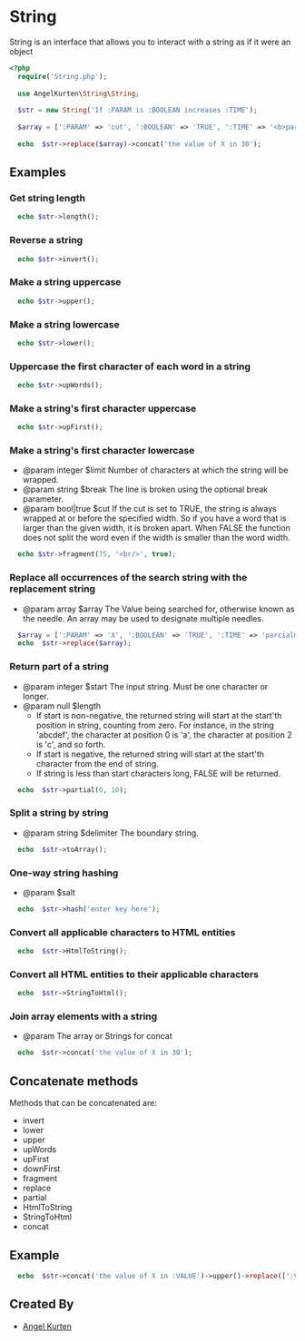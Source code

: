 **String**
=========
String is an interface that allows you to interact with a string as if it were an object

```php
<?php
  require('String.php');
  
  use AngelKurten\String\String;
  
  $str = new String('If :PARAM is :BOOLEAN increases :TIME');
  
  $array = [':PARAM' => 'cut', ':BOOLEAN' => 'TRUE', ':TIME' => '<b>partially</b>'];
  
  echo  $str->replace($array)->concat('the value of X in 30');
```

**Examples**
------------

### Get string length

```php 
  echo $str->length();
```

### Reverse a string
```php
  echo $str->invert();
```

### Make a string uppercase
```php
  echo $str->upper();
```

### Make a string lowercase
```php
  echo $str->lower();
```

### Uppercase the first character of each word in a string
```php
  echo $str->upWords();
```

### Make a string's first character uppercase
```php
  echo $str->upFirst();
```

### Make a string's first character lowercase
* @param integer $limit Number of characters at which the string will be wrapped.
* @param string $break The line is broken using the optional break parameter.
* @param bool|true $cut If the cut is set to TRUE, the string is always wrapped at or before the specified width. So if you have a word that is larger than the given width, it is broken apart. When FALSE the function does not split the word even if the width is smaller than the word width.
```php
  echo $str->fragment(75, '<br/>', true);
```

### Replace all occurrences of the search string with the replacement string
* @param array $array The Value being searched for, otherwise known as the needle. An array may be used to designate multiple needles.

```php
  $array = [':PARAM' => 'X', ':BOOLEAN' => 'TRUE', ':TIME' => 'parcialmente'];
  echo  $str->replace($array);
```

### Return part of a string

* @param integer $start The input string. Must be one character or longer.
* @param null $length  
  * If start is non-negative, the returned string will start at the start'th position in string, counting from zero. For instance, in the string 'abcdef', the character at position 0 is 'a', the character at position 2 is 'c', and so forth.        
  *  If start is negative, the returned string will start at the start'th character from the end of string.
  * If string is less than start characters long, FALSE will be returned.

```php
  echo  $str->partial(0, 10);
```

### Split a string by string

* @param string $delimiter The boundary string.

```php
  echo  $str->toArray();
```

### One-way string hashing

* @param $salt

```php
  echo  $str->hash('enter key here');
```

### Convert all applicable characters to HTML entities

```php
  echo  $str->HtmlToString();
```

### Convert all HTML entities to their applicable characters

```php
  echo  $str->StringToHtml();
```

### Join array elements with a string

* @param The array or Strings for concat

```php
  echo  $str->concat('the value of X in 30');
```

**Concatenate methods**
------------

Methods that can be concatenated are: 

 - invert
 - lower
 - upper
 - upWords
 - upFirst
 - downFirst
 - fragment
 - replace
 - partial
 - HtmlToString
 - StringToHtml
 - concat

**Example**
------------
```php
  echo  $str->concat('the value of X in :VALUE')->upper()->replace([':VALUE' => '100']);
```

Created By
-----------

+ [Angel Kurten](http://twitter.com/AngelKurten)

